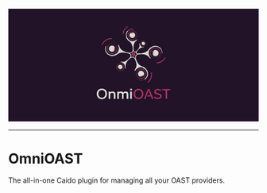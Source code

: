 ![](./images/omnioast-banner.jpg)

----

# OmniOAST

The all-in-one Caido plugin for managing all your OAST providers.
